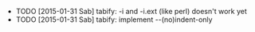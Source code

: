* TODO [2015-01-31 Sab] tabify: -i and -i.ext (like perl) doesn't work yet
* TODO [2015-01-31 Sab] tabify: implement --(no)indent-only
